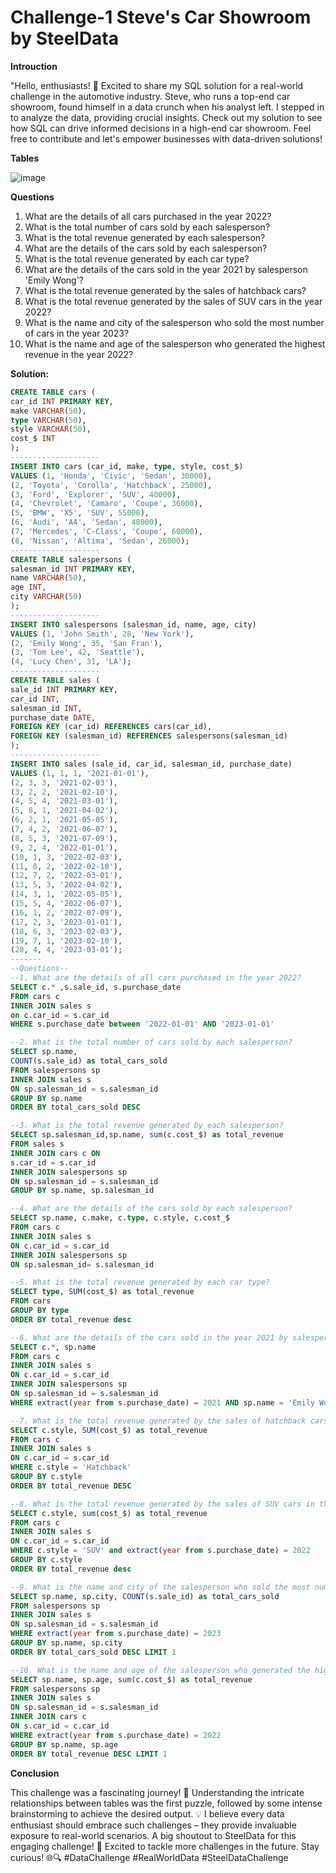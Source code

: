 # Challenge-1 Steve's Car Showroom by SteelData
**Introuction**

"Hello, enthusiasts! 👋 Excited to share my SQL solution for a real-world challenge in the automotive industry. Steve, who runs a top-end car showroom, found himself in a data crunch when his analyst left. I stepped in to analyze the data, providing crucial insights. Check out my solution to see how SQL can drive informed decisions in a high-end car showroom. Feel free to contribute and let's empower businesses with data-driven solutions!

**Tables**


![image](https://github.com/4bhijeet341/Challenge1_Steve-Car-Showroom-SteelData/assets/150332865/37dadc1d-ada0-463d-a2df-f85f18f00053)


**Questions**

1. What are the details of all cars purchased in the year 2022?
2. What is the total number of cars sold by each salesperson?
3. What is the total revenue generated by each salesperson?
4. What are the details of the cars sold by each salesperson?
5. What is the total revenue generated by each car type?
6. What are the details of the cars sold in the year 2021 by salesperson 'Emily Wong'?
7. What is the total revenue generated by the sales of hatchback cars?
8. What is the total revenue generated by the sales of SUV cars in the year 2022?
9. What is the name and city of the salesperson who sold the most number of cars in the year 2023?
10. What is the name and age of the salesperson who generated the highest revenue in the year 2022?

**Solution:**

``` SQL
CREATE TABLE cars (
car_id INT PRIMARY KEY,
make VARCHAR(50),
type VARCHAR(50),
style VARCHAR(50),
cost_$ INT
);
--------------------
INSERT INTO cars (car_id, make, type, style, cost_$)
VALUES (1, 'Honda', 'Civic', 'Sedan', 30000),
(2, 'Toyota', 'Corolla', 'Hatchback', 25000),
(3, 'Ford', 'Explorer', 'SUV', 40000),
(4, 'Chevrolet', 'Camaro', 'Coupe', 36000),
(5, 'BMW', 'X5', 'SUV', 55000),
(6, 'Audi', 'A4', 'Sedan', 48000),
(7, 'Mercedes', 'C-Class', 'Coupe', 60000),
(8, 'Nissan', 'Altima', 'Sedan', 26000);
--------------------
CREATE TABLE salespersons (
salesman_id INT PRIMARY KEY,
name VARCHAR(50),
age INT,
city VARCHAR(50)
);
--------------------
INSERT INTO salespersons (salesman_id, name, age, city)
VALUES (1, 'John Smith', 28, 'New York'),
(2, 'Emily Wong', 35, 'San Fran'),
(3, 'Tom Lee', 42, 'Seattle'),
(4, 'Lucy Chen', 31, 'LA');
--------------------
CREATE TABLE sales (
sale_id INT PRIMARY KEY,
car_id INT,
salesman_id INT,
purchase_date DATE,
FOREIGN KEY (car_id) REFERENCES cars(car_id),
FOREIGN KEY (salesman_id) REFERENCES salespersons(salesman_id)
);
--------------------
INSERT INTO sales (sale_id, car_id, salesman_id, purchase_date)
VALUES (1, 1, 1, '2021-01-01'),
(2, 3, 3, '2021-02-03'),
(3, 2, 2, '2021-02-10'),
(4, 5, 4, '2021-03-01'),
(5, 8, 1, '2021-04-02'),
(6, 2, 1, '2021-05-05'),
(7, 4, 2, '2021-06-07'),
(8, 5, 3, '2021-07-09'),
(9, 2, 4, '2022-01-01'),
(10, 1, 3, '2022-02-03'),
(11, 8, 2, '2022-02-10'),
(12, 7, 2, '2022-03-01'),
(13, 5, 3, '2022-04-02'),
(14, 3, 1, '2022-05-05'),
(15, 5, 4, '2022-06-07'),
(16, 1, 2, '2022-07-09'),
(17, 2, 3, '2023-01-01'),
(18, 6, 3, '2023-02-03'),
(19, 7, 1, '2023-02-10'),
(20, 4, 4, '2023-03-01');
-------
--Questions--
--1. What are the details of all cars purchased in the year 2022?
SELECT c.* ,s.sale_id, s.purchase_date
FROM cars c
INNER JOIN sales s
on c.car_id = s.car_id
WHERE s.purchase_date between '2022-01-01' AND '2023-01-01'

--2. What is the total number of cars sold by each salesperson?
SELECT sp.name,
COUNT(s.sale_id) as total_cars_sold
FROM salespersons sp
INNER JOIN sales s 
ON sp.salesman_id = s.salesman_id
GROUP BY sp.name
ORDER BY total_cars_sold DESC

--3. What is the total revenue generated by each salesperson?
SELECT sp.salesman_id,sp.name, sum(c.cost_$) as total_revenue
FROM sales s
INNER JOIN cars c ON 
s.car_id = s.car_id
INNER JOIN salespersons sp 
ON sp.salesman_id = s.salesman_id
GROUP BY sp.name, sp.salesman_id

--4. What are the details of the cars sold by each salesperson?
SELECT sp.name, c.make, c.type, c.style, c.cost_$
FROM cars c
INNER JOIN sales s 
ON c.car_id = s.car_id
INNER JOIN salespersons sp
ON sp.salesman_id= s.salesman_id

--5. What is the total revenue generated by each car type?
SELECT type, SUM(cost_$) as total_revenue
FROM cars 
GROUP BY type
ORDER BY total_revenue desc

--6. What are the details of the cars sold in the year 2021 by salesperson 'Emily Wong'?
SELECT c.*, sp.name
FROM cars c
INNER JOIN sales s 
ON c.car_id = s.car_id
INNER JOIN salespersons sp
ON sp.salesman_id = s.salesman_id
WHERE extract(year from s.purchase_date) = 2021 AND sp.name = 'Emily Wong'

--7. What is the total revenue generated by the sales of hatchback cars?
SELECT c.style, SUM(cost_$) as total_revenue
FROM cars c
INNER JOIN sales s
ON c.car_id = s.car_id
WHERE c.style = 'Hatchback'
GROUP BY c.style
ORDER BY total_revenue DESC

--8. What is the total revenue generated by the sales of SUV cars in the year 2022?
SELECT c.style, sum(cost_$) as total_revenue
FROM cars c
INNER JOIN sales s
ON c.car_id = s.car_id
WHERE c.style = 'SUV' and extract(year from s.purchase_date) = 2022
GROUP BY c.style
ORDER BY total_revenue desc

--9. What is the name and city of the salesperson who sold the most number of cars in the year 2023?
SELECT sp.name, sp.city, COUNT(s.sale_id) as total_cars_sold
FROM salespersons sp
INNER JOIN sales s
ON sp.salesman_id = s.salesman_id
WHERE extract(year from s.purchase_date) = 2023
GROUP BY sp.name, sp.city
ORDER BY total_cars_sold DESC LIMIT 1

--10. What is the name and age of the salesperson who generated the highest revenue in the year 2022?
SELECT sp.name, sp.age, sum(c.cost_$) as total_revenue
FROM salespersons sp
INNER JOIN sales s
ON sp.salesman_id = s.salesman_id
INNER JOIN cars c
ON s.car_id = c.car_id
WHERE extract(year from s.purchase_date) = 2022
GROUP BY sp.name, sp.age
ORDER BY total_revenue DESC LIMIT 1
```

**Conclusion**

This challenge was a fascinating journey! 🚀 Understanding the intricate relationships between tables was the first puzzle, followed by some intense brainstorming to achieve the desired output. 💡 I believe every data enthusiast should embrace such challenges – they provide invaluable exposure to real-world scenarios. A big shoutout to SteelData for this engaging challenge! 👏 Excited to tackle more challenges in the future. Stay curious! 🌐🔍 #DataChallenge #RealWorldData #SteelDataChallenge
